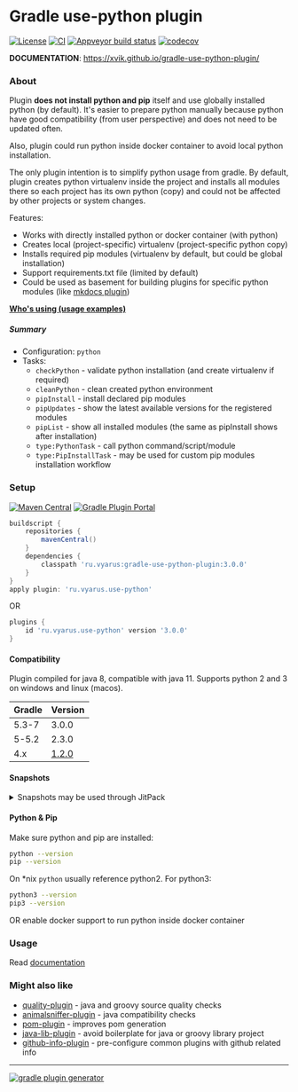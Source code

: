 # Gradle use-python plugin
[![License](https://img.shields.io/badge/license-MIT-blue.svg)](http://www.opensource.org/licenses/MIT)
[![CI](https://github.com/xvik/gradle-use-python-plugin/actions/workflows/CI.yml/badge.svg)](https://github.com/xvik/gradle-use-python-plugin/actions/workflows/CI.yml)
[![Appveyor build status](https://ci.appveyor.com/api/projects/status/github/xvik/gradle-use-python-plugin?svg=true)](https://ci.appveyor.com/project/xvik/gradle-use-python-plugin)
[![codecov](https://codecov.io/gh/xvik/gradle-use-python-plugin/branch/master/graph/badge.svg)](https://codecov.io/gh/xvik/gradle-use-python-plugin)

**DOCUMENTATION**: https://xvik.github.io/gradle-use-python-plugin/

### About

Plugin **does not install python and pip** itself and use globally installed python (by default). 
It's easier to prepare python manually because python have good compatibility (from user perspective) and does not need to 
be updated often.

Also, plugin could run python inside docker container to avoid local python installation.

The only plugin intention is to simplify python usage from gradle. By default, plugin creates python virtualenv
inside the project and installs all modules there so each project has its own python (copy) and could not be 
affected by other projects or system changes.

Features:

* Works with directly installed python or docker container (with python)
* Creates local (project-specific) virtualenv (project-specific python copy)
* Installs required pip modules (virtualenv by default, but could be global installation) 
* Support requirements.txt file (limited by default)
* Could be used as basement for building plugins for specific python modules (like 
[mkdocs plugin](https://github.com/xvik/gradle-mkdocs-plugin))

**[Who's using (usage examples)](https://github.com/xvik/gradle-use-python-plugin/discussions/18)**

##### Summary

* Configuration: `python`
* Tasks:
    - `checkPython` - validate python installation (and create virtualenv if required)
    - `cleanPython` - clean created python environment
    - `pipInstall` - install declared pip modules
    - `pipUpdates` - show the latest available versions for the registered modules
    - `pipList` - show all installed modules (the same as pipInstall shows after installation)
    - `type:PythonTask` - call python command/script/module
    - `type:PipInstallTask` - may be used for custom pip modules installation workflow

### Setup

[![Maven Central](https://img.shields.io/maven-central/v/ru.vyarus/gradle-use-python-plugin.svg)](https://maven-badges.herokuapp.com/maven-central/ru.vyarus/gradle-use-python-plugin)
[![Gradle Plugin Portal](https://img.shields.io/maven-metadata/v/https/plugins.gradle.org/m2/ru/vyarus/use-python/ru.vyarus.use-python.gradle.plugin/maven-metadata.xml.svg?colorB=007ec6&label=plugins%20portal)](https://plugins.gradle.org/plugin/ru.vyarus.use-python)

```groovy
buildscript {
    repositories {
        mavenCentral()
    }
    dependencies {
        classpath 'ru.vyarus:gradle-use-python-plugin:3.0.0'
    }
}
apply plugin: 'ru.vyarus.use-python'
```

OR 

```groovy
plugins {
    id 'ru.vyarus.use-python' version '3.0.0'
}
```  

#### Compatibility

Plugin compiled for java 8, compatible with java 11. Supports python 2 and 3 on windows and linux (macos).

Gradle | Version
--------|-------
5.3-7     | 3.0.0
5-5.2     | 2.3.0
4.x     | [1.2.0](https://github.com/xvik/gradle-use-python-plugin/tree/1.2.0)

#### Snapshots

<details>
      <summary>Snapshots may be used through JitPack</summary>

* Go to [JitPack project page](https://jitpack.io/#ru.vyarus/gradle-use-python-plugin)
* Select `Commits` section and click `Get it` on commit you want to use 
    or use `master-SNAPSHOT` to use the most recent snapshot

For gradle before 6.0 use `buildscript` block with required commit hash as version:

```groovy
buildscript {
    repositories {
        maven { url 'https://jitpack.io' }
    }
    dependencies {
        classpath 'ru.vyarus:gradle-use-python-plugin:2450c7e881'
    }
}
apply plugin: 'ru.vyarus.use-python'
```

For gradle 6.0 and above:

* Add to `settings.gradle` (top most!) with required commit hash as version:

  ```groovy
  pluginManagement {
      resolutionStrategy {
          eachPlugin {
              if (requested.id.namespace == 'ru.vyarus.use-python') {
                  useModule('ru.vyarus:gradle-use-python-plugin:2450c7e881')
              }
          }
      }
      repositories {
          maven { url 'https://jitpack.io' }
          gradlePluginPortal()          
      }
  }    
  ``` 
* Use plugin without declaring version: 

  ```groovy
  plugins {
      id 'ru.vyarus.use-python'
  }
  ```  

</details>

#### Python & Pip

Make sure python and pip are installed:

```bash
python --version  
pip --version
```

On *nix `python` usually reference python2. For python3:

```bash
python3 --version  
pip3 --version
```

OR enable docker support to run python inside docker container

### Usage

Read [documentation](https://xvik.github.io/gradle-use-python-plugin/)

### Might also like

* [quality-plugin](https://github.com/xvik/gradle-quality-plugin) - java and groovy source quality checks
* [animalsniffer-plugin](https://github.com/xvik/gradle-animalsniffer-plugin) - java compatibility checks
* [pom-plugin](https://github.com/xvik/gradle-pom-plugin) - improves pom generation
* [java-lib-plugin](https://github.com/xvik/gradle-java-lib-plugin) - avoid boilerplate for java or groovy library project
* [github-info-plugin](https://github.com/xvik/gradle-github-info-plugin) - pre-configure common plugins with github related info

---
[![gradle plugin generator](http://img.shields.io/badge/Powered%20by-%20Gradle%20plugin%20generator-green.svg?style=flat-square)](https://github.com/xvik/generator-gradle-plugin)
